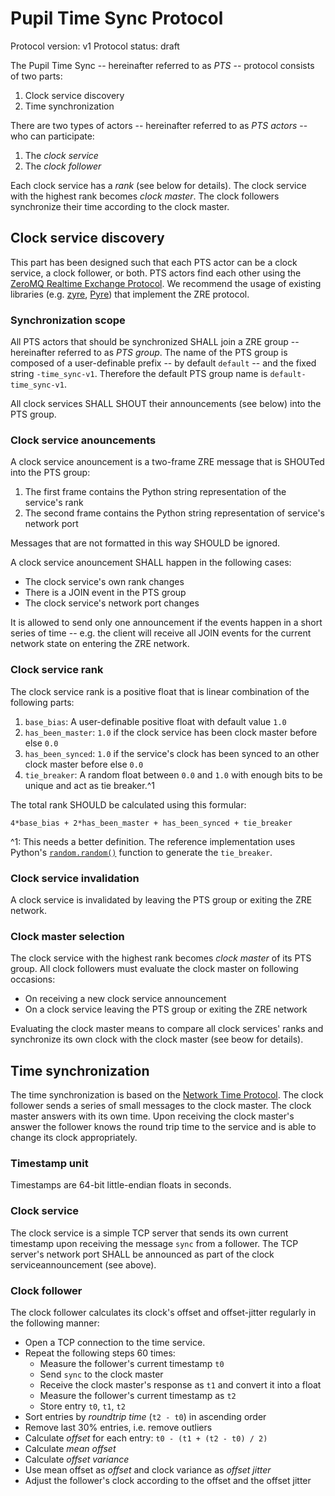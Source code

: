 # Pupil Time Sync Protocol

Protocol version: v1
Protocol status: draft

The Pupil Time Sync -- hereinafter referred to as _PTS_ -- protocol consists of two parts:
1. Clock service discovery
2. Time synchronization

There are two types of actors -- hereinafter referred to as _PTS actors_ -- who
can participate:
1. The _clock service_
2. The _clock follower_

Each clock service has a _rank_ (see below for details). The clock service with
the highest rank becomes _clock master_. The clock followers synchronize their
time according to the clock master.

## Clock service discovery

This part has been designed such that each PTS actor can be a clock service,
a clock follower, or both. PTS actors find each other using the [ZeroMQ Realtime
Exchange Protocol](https://rfc.zeromq.org/spec:36/ZRE). We recommend the usage
of existing libraries (e.g. [zyre](https://github.com/zeromq/zyre), [Pyre](https://github.com/zeromq/pyre)) that implement the ZRE protocol.

### Synchronization scope

All PTS actors that should be synchronized SHALL join a ZRE group -- hereinafter
referred to as _PTS group_. The name of the PTS group is composed of a user-definable
prefix -- by default `default` -- and the fixed string `-time_sync-v1`. Therefore the
default PTS group name is `default-time_sync-v1`.

All clock services SHALL SHOUT their announcements (see below) into the PTS group.

### Clock service anouncements

A clock service anouncement is a two-frame ZRE message that is SHOUTed into the
PTS group:
1. The first frame contains the Python string representation of the service's rank
2. The second frame contains the Python string representation of service's network port

Messages that are not formatted in this way SHOULD be ignored.

A clock service anouncement SHALL happen in the following cases:
* The clock service's own rank changes
* There is a JOIN event in the PTS group
* The clock service's network port changes

It is allowed to send only one announcement if the events happen in a short
series of time -- e.g. the client will receive all JOIN events for the current
network state on entering the ZRE network.

### Clock service rank

The clock service rank is a positive float that is linear combination of the
following parts:

1. `base_bias`: A user-definable positive float with default value `1.0`
2. `has_been_master`: `1.0` if the clock service has been clock master before
    else `0.0`
3. `has_been_synced`: `1.0` if the service's clock has been synced to an other
    clock master before else `0.0`
4. `tie_breaker`: A random float between `0.0` and `1.0` with enough bits to be
    unique and act as tie breaker.^1

The total rank SHOULD be calculated using this formular:
```
4*base_bias + 2*has_been_master + has_been_synced + tie_breaker
```

^1: This needs a better definition. The reference implementation uses Python's
    [`random.random()`](https://docs.python.org/3/library/random.html#random.random)
    function to generate the `tie_breaker`.

### Clock service invalidation

A clock service is invalidated by leaving the PTS group or exiting the ZRE network.

### Clock master selection

The clock service with the highest rank becomes _clock master_ of its PTS group.
All clock followers must evaluate the clock master on following occasions:
* On receiving a new clock service announcement
* On a clock service leaving the PTS group or exiting the ZRE network

Evaluating the clock master means to compare all clock services' ranks and synchronize
its own clock with the clock master (see beow for details).


## Time synchronization

The time synchronization is based on the [Network Time Protocol](https://en.wikipedia.org/wiki/Network_Time_Protocol). The clock follower sends a series of small messages
to the clock master. The clock master answers with its own time. Upon receiving
the clock master's answer the follower knows the round trip time to the service
and is able to change its clock appropriately.

### Timestamp unit

Timestamps are 64-bit little-endian floats in seconds.

### Clock service

The clock service is a simple TCP server that sends its own current timestamp
upon receiving the message `sync` from a follower. The TCP server's network port
SHALL be announced as part of the clock serviceannouncement (see above).

### Clock follower

The clock follower calculates its clock's offset and offset-jitter regularly in
the following manner:

- Open a TCP connection to the time service.
- Repeat the following steps 60 times:
    - Measure the follower's current timestamp `t0`
    - Send `sync` to the clock master
    - Receive the clock master's response as `t1` and convert it into a float
    - Measure the follower's current timestamp as `t2`
    - Store entry `t0`, `t1`, `t2`
- Sort entries by _roundtrip time_ (`t2 - t0`) in ascending order
- Remove last 30% entries, i.e. remove outliers
- Calculate _offset_ for each entry: `t0 - (t1 + (t2 - t0) / 2)`
- Calculate _mean offset_
- Calculate _offset variance_
- Use mean offset as _offset_ and clock variance as _offset jitter_
- Adjust the follower's clock according to the offset and the offset jitter

